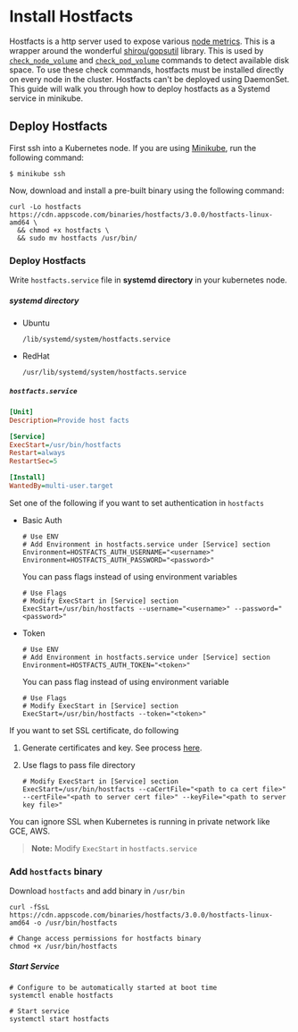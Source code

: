 # Install Hostfacts
Hostfacts is a http server used to expose various [node metrics](/pkg/hostfacts/server.go#L32). This is a wrapper around the wonderful [shirou/gopsutil](https://github.com/shirou/gopsutil) library. This is used by [`check_node_volume`](/docs/pod-alerts/node_volume.md) and [`check_pod_volume`](/docs/pod-alerts/pod_volume.md) commands to detect available disk space. To use these check commands, hostfacts must be installed directly on every node in the cluster. Hostfacts can't be deployed using DaemonSet. This guide will walk you through how to deploy hostfacts as a Systemd service in minikube.

## Deploy Hostfacts
First ssh into a Kubernetes node. If you are using [Minikube](https://github.com/kubernetes/minikube), run the following command:
```console
$ minikube ssh
```

Now, download and install a pre-built binary using the following command:
```console
curl -Lo hostfacts https://cdn.appscode.com/binaries/hostfacts/3.0.0/hostfacts-linux-amd64 \
  && chmod +x hostfacts \
  && sudo mv hostfacts /usr/bin/
```










### Deploy Hostfacts

Write `hostfacts.service` file in __systemd directory__ in your kubernetes node.

##### systemd directory
* Ubuntu

    ```console
    /lib/systemd/system/hostfacts.service
    ```
* RedHat

    ```console
    /usr/lib/systemd/system/hostfacts.service
    ```


##### `hostfacts.service`

```ini
[Unit]
Description=Provide host facts

[Service]
ExecStart=/usr/bin/hostfacts
Restart=always
RestartSec=5

[Install]
WantedBy=multi-user.target
```

Set one of the following if you want to set authentication in `hostfacts`

* Basic Auth

    ```console
    # Use ENV
    # Add Environment in hostfacts.service under [Service] section
    Environment=HOSTFACTS_AUTH_USERNAME="<username>"
    Environment=HOSTFACTS_AUTH_PASSWORD="<password>"
    ```
    You can pass flags instead of using environment variables
    ```
    # Use Flags
    # Modify ExecStart in [Service] section
    ExecStart=/usr/bin/hostfacts --username="<username>" --password="<password>"
    ```
* Token

    ```console
    # Use ENV
    # Add Environment in hostfacts.service under [Service] section
    Environment=HOSTFACTS_AUTH_TOKEN="<token>"
    ```
    You can pass flag instead of using environment variable
    ```
    # Use Flags
    # Modify ExecStart in [Service] section
    ExecStart=/usr/bin/hostfacts --token="<token>"
    ```

If you want to set SSL certificate, do following

1. Generate certificates and key. See process [here](../icinga2/certificate.md).
2. Use flags to pass file directory

    ```console
    # Modify ExecStart in [Service] section
    ExecStart=/usr/bin/hostfacts --caCertFile="<path to ca cert file>" --certFile="<path to server cert file>" --keyFile="<path to server key file>"
    ```

You can ignore SSL when Kubernetes is running in private network like GCE, AWS.

> __Note:__ Modify `ExecStart` in `hostfacts.service`


### Add `hostfacts` binary

Download `hostfacts` and add binary in `/usr/bin`

```console
curl -fSsL  https://cdn.appscode.com/binaries/hostfacts/3.0.0/hostfacts-linux-amd64 -o /usr/bin/hostfacts

# Change access permissions for hostfacts binary
chmod +x /usr/bin/hostfacts
```

##### Start Service

```console
# Configure to be automatically started at boot time
systemctl enable hostfacts

# Start service
systemctl start hostfacts
```
